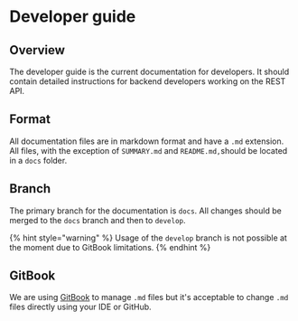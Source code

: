 # Developer guide

## Overview

The developer guide is the current documentation for developers. It should contain detailed instructions for backend developers working on the REST API.

## Format

All documentation files are in markdown format and have a `.md` extension. All files, with the exception of `SUMMARY.md` and `README.md,`should be located in a `docs` folder.

## Branch

The primary branch for the documentation is `docs`. All changes should be merged to the `docs` branch and then to `develop`.

{% hint style="warning" %}
Usage of the `develop` branch is not possible at the moment due to GitBook limitations.
{% endhint %}

## GitBook

We are using [GitBook](https://gitbook.com/) to manage `.md` files but it's acceptable to change `.md` files directly using your IDE or GitHub.
